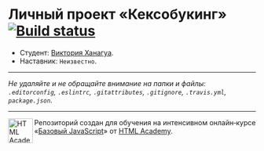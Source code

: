 # Личный проект «Кексобукинг» [![Build status][travis-image]][travis-url]

* Студент: [Виктория Ханагуа](https://up.htmlacademy.ru/javascript/9/user/5574).
* Наставник: `Неизвестно`.

---

_Не удаляйте и не обращайте внимание на папки и файлы:_<br>
_`.editorconfig`, `.eslintrc`, `.gitattributes`, `.gitignore`, `.travis.yml`, `package.json`._

---

<a href="https://htmlacademy.ru/intensive/javascript"><img align="left" width="50" height="50" title="HTML Academy" src="https://up.htmlacademy.ru/static/img/intensive/javascript/logo-for-github.svg"></a>

Репозиторий создан для обучения на интенсивном онлайн‑курсе «[Базовый JavaScript](https://htmlacademy.ru/intensive/javascript)» от [HTML Academy](https://htmlacademy.ru).

[travis-image]: https://travis-ci.org/htmlacademy-javascript/5574-keksobooking.svg?branch=master
[travis-url]: https://travis-ci.org/htmlacademy-javascript/5574-keksobooking

